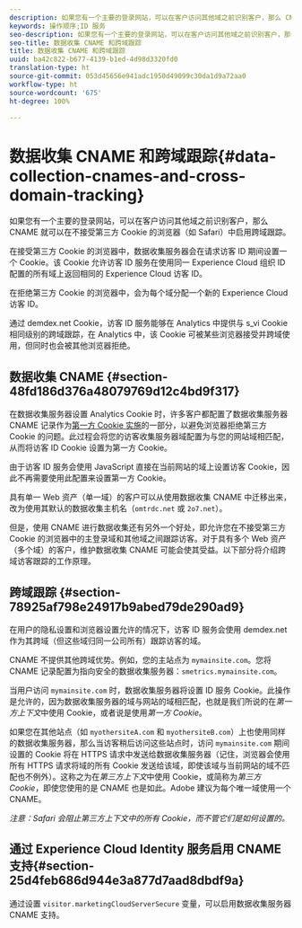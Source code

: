 ```yaml
---
description: 如果您有一个主要的登录网站，可以在客户访问其他域之前识别客户，那么 CNAME 就可以在不接受第三方 Cookie 的浏览器（如 Safari）中启用跨域跟踪。
keywords: 操作顺序;ID 服务
seo-description: 如果您有一个主要的登录网站，可以在客户访问其他域之前识别客户，那么 CNAME 就可以在不接受第三方 Cookie 的浏览器（如 Safari）中启用跨域跟踪。
seo-title: 数据收集 CNAME 和跨域跟踪
title: 数据收集 CNAME 和跨域跟踪
uuid: ba42c822-b677-4139-b1ed-4d98d3320fd0
translation-type: ht
source-git-commit: 053d45656e941adc1950d49099c30da1d9a72aa0
workflow-type: ht
source-wordcount: '675'
ht-degree: 100%

---
```



# 数据收集 CNAME 和跨域跟踪{#data-collection-cnames-and-cross-domain-tracking}

如果您有一个主要的登录网站，可以在客户访问其他域之前识别客户，那么 CNAME 就可以在不接受第三方 Cookie 的浏览器（如 Safari）中启用跨域跟踪。

在接受第三方 Cookie 的浏览器中，数据收集服务器会在请求访客 ID 期间设置一个 Cookie。该 Cookie 允许访客 ID 服务在使用同一 Experience Cloud 组织 ID 配置的所有域上返回相同的 Experience Cloud 访客 ID。

在拒绝第三方 Cookie 的浏览器中，会为每个域分配一个新的 Experience Cloud 访客 ID。

通过 demdex.net Cookie，访客 ID 服务能够在 Analytics 中提供与 s_vi Cookie 相同级别的跨域跟踪，在 Analytics 中，该 Cookie 可被某些浏览器接受并跨域使用，但同时也会被其他浏览器拒绝。

## 数据收集 CNAME {#section-48fd186d376a48079769d12c4bd9f317}

在数据收集服务器设置 Analytics Cookie 时，许多客户都配置了数据收集服务器 CNAME 记录作为[第一方 Cookie 实施](https://docs.adobe.com/content/help/zh-Hans/core-services/interface/ec-cookies/cookies-first-party.html)的一部分，以避免浏览器拒绝第三方 Cookie 的问题。此过程会将您的访客收集服务器域配置为与您的网站域相匹配，从而将访客 ID Cookie 设置为第一方 Cookie。

由于访客 ID 服务会使用 JavaScript 直接在当前网站的域上设置访客 Cookie，因此不再需要使用此配置来设置第一方 Cookie。

具有单一 Web 资产（单一域）的客户可以从使用数据收集 CNAME 中迁移出来，改为使用其默认的数据收集主机名（`omtrdc.net` 或 `2o7.net`）。

但是，使用 CNAME 进行数据收集还有另外一个好处，即允许您在不接受第三方 Cookie 的浏览器中的主登录域和其他域之间跟踪访客。对于具有多个 Web 资产（多个域）的客户，维护数据收集 CNAME 可能会使其受益。以下部分将介绍跨域访客跟踪的工作原理。

## 跨域跟踪 {#section-78925af798e24917b9abed79de290ad9}

在用户的隐私设置和浏览器设置允许的情况下，访客 ID 服务会使用 demdex.net 作为其跨域（但这些域归同一公司所有）跟踪访客的域。

CNAME 不提供其他跨域优势。例如，您的主站点为 `mymainsite.com`。您将 CNAME 记录配置为指向安全的数据收集服务器：`smetrics.mymainsite.com`。

当用户访问 `mymainsite.com` 时，数据收集服务器将设置 ID 服务 Cookie。此操作是允许的，因为数据收集服务器的域与网站的域相匹配，也就是我们所说的在&#x200B;*第一方上下文*&#x200B;中使用 Cookie，或者说是使用&#x200B;*第一方 Cookie*。

如果您在其他站点（如 `myothersiteA.com` 和 `myothersiteB.com`）上也使用同样的数据收集服务器，那么当访客稍后访问这些站点时，访问 `mymainsite.com` 期间设置的 Cookie 将在 HTTPS 请求中发送给数据收集服务器（记住，浏览器会使用所有 HTTPS 请求将域的所有 Cookie 发送给该域，即使该域与当前网站的域不匹配也不例外）。这称之为在&#x200B;*第三方上下文*&#x200B;中使用 Cookie，或简称为&#x200B;*第三方 Cookie*，即使您使用的是 CNAME 也是如此。Adobe 建议为每个唯一域使用一个 CNAME。

*注意：Safari 会阻止第三方上下文中的所有 Cookie，而不管它们是如何设置的。*

## 通过 Experience Cloud Identity 服务启用 CNAME 支持{#section-25d4feb686d944e3a877d7aad8dbdf9a}

通过设置 `visitor.marketingCloudServerSecure` 变量，可以启用数据收集服务器 CNAME 支持。
